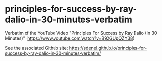 # principles-for-success-by-ray-dalio-in-30-minutes-verbatim
Verbatim of the YouTube Video "Principles For Success by Ray Dalio (In 30 Minutes)" (https://www.youtube.com/watch?v=B9XGUpQZY38)

See the associated Github site: https://sdenel.github.io/principles-for-success-by-ray-dalio-in-30-minutes-verbatim/

